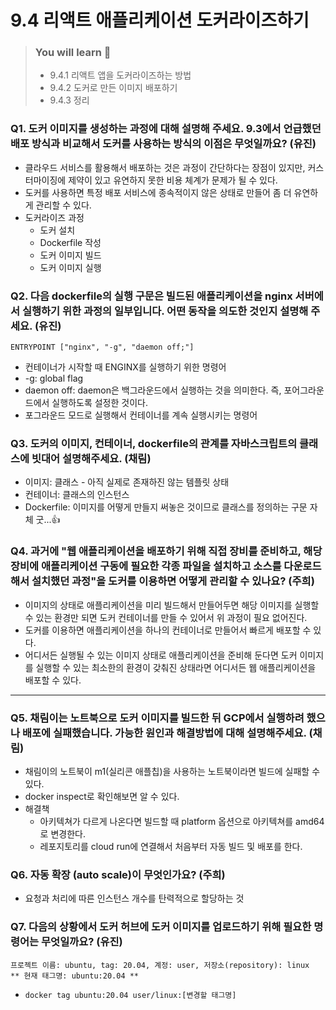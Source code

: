 # 9.4 리액트 애플리케이션 도커라이즈하기

> ### You will learn 📝
>
>- 9.4.1 리액트 앱을 도커라이즈하는 방법
>- 9.4.2 도커로 만든 이미지 배포하기
>- 9.4.3 정리

### Q1. 도커 이미지를 생성하는 과정에 대해 설명해 주세요. 9.3에서 언급했던 배포 방식과 비교해서 도커를 사용하는 방식의 이점은 무엇일까요? (유진)
- 클라우드 서비스를 활용해서 배포하는 것은 과정이 간단하다는 장점이 있지만, 커스터마이징에 제약이 있고 유연하지 못한 비용 체계가 문제가 될 수 있다.
- 도커를 사용하면 특정 배포 서비스에 종속적이지 않은 상태로 만들어 좀 더 유연하게 관리할 수 있다.
- 도커라이즈 과정
  - 도커 설치
  - Dockerfile 작성
  - 도커 이미지 빌드
  - 도커 이미지 실행

### Q2. 다음 dockerfile의 실행 구문은 빌드된 애플리케이션을 nginx 서버에서 실행하기 위한 과정의 일부입니다. 어떤 동작을 의도한 것인지 설명해 주세요. (유진)
`ENTRYPOINT ["nginx", "-g", "daemon off;"]`
- 컨테이너가 시작할 때 ENGINX를 실행하기 위한 명령어
- -g: global flag
- daemon off: daemon은 백그라운드에서 실행하는 것을 의미한다. 즉, 포어그라운드에서 실행하도록 설정한 것이다.
- 포그라운드 모드로 실행해서 컨테이너를 계속 실행시키는 명령어

### Q3. 도커의 이미지, 컨테이너, dockerfile의 관계를 자바스크립트의 클래스에 빗대어 설명해주세요. (채림)
- 이미지: 클래스 - 아직 실제로 존재하진 않는 템플릿 상태
- 컨테이너: 클래스의 인스턴스
- Dockerfile: 이미지를 어떻게 만들지 써놓은 것이므로 클래스를 정의하는 구문 자체
굿...👍

### Q4. 과거에 "웹 애플리케이션을 배포하기 위해 직접 장비를 준비하고, 해당 장비에 애플리케이션 구동에 필요한 각종 파일을 설치하고 소스를 다운로드해서 설치했던 과정"을 도커를 이용하면 어떻게 관리할 수 있나요? (주희)
- 이미지의 상태로 애플리케이션을 미리 빌드해서 만들어두면 해당 이미지를 실행할 수 있는 환경만 되면 도커 컨테이너를 만들 수 있어서 위 과정이 필요 없어진다.
- 도커를 이용하면 애플리케이션을 하나의 컨테이너로 만들어서 빠르게 배포할 수 있다.
- 어디서든 실행될 수 있는 이미지 상태로 애플리케이션을 준비해 둔다면 도커 이미지를 실행할 수 있는 최소한의 환경이 갖춰진 상태라면 어디서든 웹 애플리케이션을 배포할 수 있다.

-----
### Q5. 채림이는 노트북으로 도커 이미지를 빌드한 뒤 GCP에서 실행하려 했으나 배포에 실패했습니다. 가능한 원인과 해결방법에 대해 설명해주세요. (채림)
- 채림이의 노트북이 m1(실리콘 애플칩)을 사용하는 노트북이라면 빌드에 실패할 수 있다.
- docker inspect로 확인해보면 알 수 있다.
- 해결책
  - 아키텍쳐가 다르게 나온다면 빌드할 때 platform 옵션으로 아키텍쳐를 amd64로 변경한다.
  - 레포지토리를 cloud run에 연결해서 처음부터 자동 빌드 및 배포를 한다.

### Q6. 자동 확장 (auto scale)이 무엇인가요? (주희)
- 요청과 처리에 따른 인스턴스 개수를 탄력적으로 할당하는 것

### Q7. 다음의 상황에서 도커 허브에 도커 이미지를 업로드하기 위해 필요한 명령어는 무엇일까요? (유진)
```
프로젝트 이름: ubuntu, tag: 20.04, 계정: user, 저장소(repository): linux
** 현재 태그명: ubuntu:20.04 **
```
- `docker tag ubuntu:20.04 user/linux:[변경할 태그명]`
